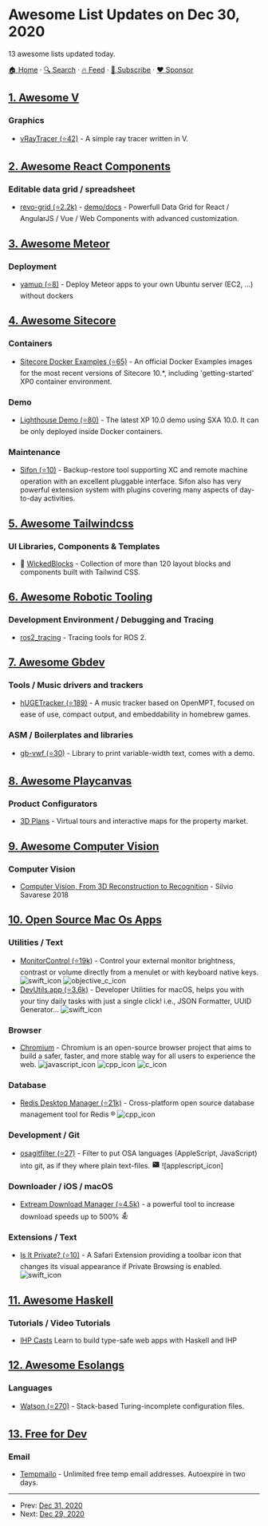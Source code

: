# Awesome List Updates on Dec 30, 2020

13 awesome lists updated today.

[🏠 Home](/README.md) · [🔍 Search](https://www.trackawesomelist.com/search/) · [🔥 Feed](https://www.trackawesomelist.com/rss.xml) · [📮 Subscribe](https://trackawesomelist.us17.list-manage.com/subscribe?u=d2f0117aa829c83a63ec63c2f&id=36a103854c) · [❤️  Sponsor](https://github.com/sponsors/theowenyoung)



## [1. Awesome V](/content/vlang/awesome-v/README.md)

### Graphics

*   [vRayTracer (⭐42)](https://github.com/ali-raheem/vraytracer) - A simple ray tracer written in V.

## [2. Awesome React Components](/content/brillout/awesome-react-components/README.md)

### Editable data grid / spreadsheet

*   [revo-grid (⭐2.2k)](https://github.com/revolist/revogrid) - [demo/docs](https://revolist.github.io/revogrid/) - Powerfull Data Grid for React / AngularJS / Vue / Web Components with advanced customization.

## [3. Awesome Meteor](/content/Urigo/awesome-meteor/README.md)

### Deployment

*   [yamup (⭐8)](https://github.com/bordalix/yamup) - Deploy Meteor apps to your own Ubuntu server (EC2, ...) without dockers

## [4. Awesome Sitecore](/content/MartinMiles/awesome-sitecore/README.md)

### Containers

*   [Sitecore Docker Examples (⭐65)](https://github.com/Sitecore/docker-examples) - An official Docker Examples images for the most recent versions of Sitecore 10.\*, including 'getting-started' XP0 container environment.

### Demo

*   [Lighthouse Demo (⭐80)](https://github.com/Sitecore/Sitecore.Demo.Platform) - The latest XP 10.0 demo using SXA 10.0. It can be only deployed inside Docker containers.

### Maintenance

*   [Sifon (⭐10)](https://github.com/MartinMiles/Sifon) - Backup-restore tool supporting XC and remote machine operation with an excellent pluggable interface. Sifon also has very powerful extension system with plugins covering many aspects of day-to-day activities.

## [5. Awesome Tailwindcss](/content/aniftyco/awesome-tailwindcss/README.md)

### UI Libraries, Components & Templates

*   🧩 [WickedBlocks](https://blocks.wickedtemplates.com/) - Collection of more than 120 layout blocks and components built with Tailwind CSS.

## [6. Awesome Robotic Tooling](/content/protontypes/awesome-robotic-tooling/README.md)

### Development Environment / Debugging and Tracing

*   [ros2\_tracing](https://gitlab.com/ros-tracing/ros2_tracing) - Tracing tools for ROS 2.

## [7. Awesome Gbdev](/content/gbdev/awesome-gbdev/README.md)

### Tools / Music drivers and trackers

*   [hUGETracker (⭐189)](https://github.com/SuperDisk/hUGETracker) - A music tracker based on OpenMPT, focused on ease of use, compact output, and embeddability in homebrew games.

### ASM / Boilerplates and libraries

*   [gb-vwf (⭐30)](https://github.com/ISSOtm/gb-vwf) - Library to print variable-width text, comes with a demo.

## [8. Awesome Playcanvas](/content/playcanvas/awesome-playcanvas/README.md)

### Product Configurators

*   [3D Plans](https://3dplans.com) - Virtual tours and interactive maps for the property market.

## [9. Awesome Computer Vision](/content/jbhuang0604/awesome-computer-vision/README.md)

### Computer Vision

*   [Computer Vision, From 3D Reconstruction to Recognition](http://web.stanford.edu/class/cs231a/) - Silvio Savarese 2018

## [10. Open Source Mac Os Apps](/content/serhii-londar/open-source-mac-os-apps/README.md)

### Utilities / Text

*   [MonitorControl (⭐19k)](https://github.com/MonitorControl/MonitorControl) - Control your external monitor brightness, contrast or volume directly from a menulet or with keyboard native keys. ![swift\_icon](https://github.com/serhii-londar/open-source-mac-os-apps/raw/master/./icons/swift-16.png "Swift language.") ![objective\_c\_icon](https://github.com/serhii-londar/open-source-mac-os-apps/raw/master/./icons/objective-c-16.png "Objective-C language.")
*   [DevUtils.app (⭐3.6k)](https://github.com/DevUtilsApp/DevUtils-app) - Developer Utilities for macOS, helps you with your tiny daily tasks with just a single click! i.e., JSON Formatter, UUID Generator... ![swift\_icon](https://github.com/serhii-londar/open-source-mac-os-apps/raw/master/./icons/swift-16.png "Swift language.")

### Browser

*   [Chromium](https://chromium.googlesource.com/chromium/src/) - Chromium is an open-source browser project that aims to build a safer, faster, and more stable way for all users to experience the web. ![javascript\_icon](https://github.com/serhii-londar/open-source-mac-os-apps/raw/master/./icons/javascript-16.png "JavaScript language.") ![cpp\_icon](https://github.com/serhii-londar/open-source-mac-os-apps/raw/master/./icons/cpp-16.png "C++ language.") ![c\_icon](https://github.com/serhii-londar/open-source-mac-os-apps/raw/master/./icons/c-16.png "C language.")

### Database

*   [Redis Desktop Manager (⭐21k)](https://github.com/uglide/RedisDesktopManager) - Cross-platform open source database management tool for Redis ® ![cpp\_icon](https://github.com/serhii-londar/open-source-mac-os-apps/raw/master/./icons/cpp-16.png "C++ language.")

### Development / Git

*   [osagitfilter (⭐27)](https://github.com/doekman/osagitfilter) - Filter to put OSA languages (AppleScript, JavaScript) into git, as if they where plain text-files. ![shell\_icon](https://github.com/serhii-londar/open-source-mac-os-apps/raw/master/./icons/shell-16.png "Shell language.") !\[applescript\_icon]

### Downloader / iOS / macOS

*   [Extream Download Manager (⭐4.5k)](https://github.com/subhra74/xdm) - a powerful tool to increase download speeds up to 500% ![java\_icon](https://github.com/serhii-londar/open-source-mac-os-apps/raw/master/./icons/java-16.png "Java language.")

### Extensions / Text

*   [Is It Private? (⭐10)](https://github.com/ffittschen/IsItPrivate) - A Safari Extension providing a toolbar icon that changes its visual appearance if Private Browsing is enabled. ![swift\_icon](https://github.com/serhii-londar/open-source-mac-os-apps/raw/master/./icons/swift-16.png "Swift language.")

## [11. Awesome Haskell](/content/krispo/awesome-haskell/README.md)

### Tutorials / Video Tutorials

*   [IHP Casts](https://ihpcasts.com/ShowEpisode?episodeId=ab384647-3665-4a36-b5e5-e05fea6c2288) Learn to build type-safe web apps with Haskell and IHP

## [12. Awesome Esolangs](/content/angrykoala/awesome-esolangs/README.md)

### Languages

*   [Watson (⭐270)](https://github.com/genkami/watson) - Stack-based Turing-incomplete configuration files.

## [13. Free for Dev](/content/ripienaar/free-for-dev/README.md)

### Email

*   [Tempmailo](https://tempmailo.com/) - Unlimited free temp email addresses. Autoexpire in two days.

---

- Prev: [Dec 31, 2020](/content/2020/12/31/README.md)
- Next: [Dec 29, 2020](/content/2020/12/29/README.md)